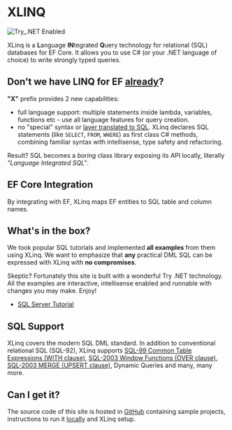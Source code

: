 # XLINQ

![Try_.NET Enabled](https://img.shields.io/badge/Try_.NET-Enabled-501078.svg)
<!-- [![GitHub](https://img.shields.io/github/stars/streamx-co/xlinq.live?style=social)](https://github.com/streamx-co/xlinq.live) -->

XLinq is a **L**anguage **IN**tegrated **Q**uery technology for relational (SQL) databases for EF Core. It  allows you to use C# (or your .NET language of choice) to write strongly typed queries.

## Don't we have LINQ for EF [already](https://docs.microsoft.com/en-us/ef/core/querying/)?

**"X"** prefix provides 2 new capabilities:

- full language support: multiple statements inside lambda, variables, functions etc - use all language features for query creation.
- no "special" syntax or [layer translated to SQL](https://docs.microsoft.com/en-us/ef/core/querying/). XLinq declares SQL statements (like `SELECT`, `FROM`, `WHERE`) as first class C# methods, combining familiar syntax with intellisense, type safety and refactoring.

Result? SQL becomes a *boring* class library exposing its API locally, literally *"Language Integrated SQL"*.

## EF Core Integration

By integrating with EF, XLinq maps EF entities to SQL table and column names.

## What's in the box?

We took popular SQL tutorials and implemented **all examples** from them using XLinq. We want to emphasize that **any** practical DML SQL can be expressed with XLinq with **no compromises**.

Skeptic? Fortunately this site is built with a wonderful Try .NET technology. All the examples are interactive, intellisense enabled and runnable with changes you may make. Enjoy!

- [SQL Server Tutorial](SqlServerTutorial.md)

## SQL Support

XLinq covers the modern SQL DML standard. In addition to conventional relational SQL (SQL-92), XLinq supports [SQL-99 Common Table Expressions (WITH clause)](https://stackoverflow.com/questions/4740748/when-to-use-common-table-expression-cte), [SQL-2003 Window Functions (OVER clause)](https://www.postgresql.org/docs/current/tutorial-window.html), [SQL-2003 MERGE (UPSERT clause)](https://en.wikipedia.org/wiki/Merge_(SQL)), Dynamic Queries and many, many more.

## Can I get it?

The source code of this site is hosted in [GitHub](https://github.com/streamx-co/xlinq.live) containing sample projects, instructions to run it [locally](RunLocally.md) and XLinq setup.
